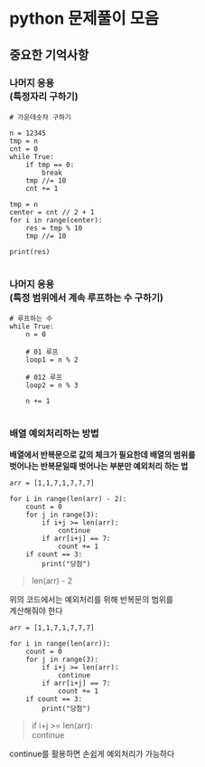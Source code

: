 # python 문제풀이 모음
## 중요한 기억사항
### 나머지 응용<br>(특정자리 구하기)
<pre><code># 가운데숫자 구하기

n = 12345
tmp = n
cnt = 0
while True:
    if tmp == 0:
        break
    tmp //= 10
    cnt += 1

tmp = n
center = cnt // 2 + 1
for i in range(center):
    res = tmp % 10
    tmp //= 10

print(res)

</code></pre>

### 나머지 응용<br>(특정 범위에서 계속 루프하는 수 구하기)
<pre><code># 루프하는 수 
while True:
    n = 0

    # 01 루프
    loop1 = n % 2

    # 012 루프
    loop2 = n % 3

    n += 1

</code></pre>

### 배열 예외처리하는 방법
<b>배열에서 반복문으로 값의 체크가 필요한데 배열의 범위를<br>벗어나는 반복문일때 벗어나는 부분만 예외처리 하는 법</b>
<pre><code>arr = [1,1,7,1,7,7,7]

for i in range(len(arr) - 2):
    count = 0
    for j in range(3):
        if i+j >= len(arr):
            continue
        if arr[i+j] == 7:
            count += 1
    if count == 3:
        print("당첨")
</code></pre>
  
> len(arr) - 2
  
위의 코드에서는 예외처리를 위해 반복문의 범위를  
계산해줘야 한다
  
<pre><code>arr = [1,1,7,1,7,7,7]

for i in range(len(arr)):
    count = 0
    for j in range(3):
        if i+j >= len(arr):
            continue
        if arr[i+j] == 7:
            count += 1
    if count == 3:
        print("당첨")
</code></pre>
  
> if i+j >= len(arr):  
>     continue
  
continue를 활용하면 손쉽게 예외처리가 가능하다